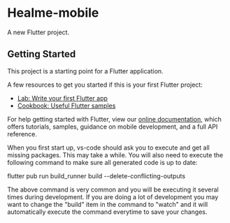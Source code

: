 # Healme-mobile

A new Flutter project.

## Getting Started

This project is a starting point for a Flutter application.

A few resources to get you started if this is your first Flutter project:

- [Lab: Write your first Flutter app](https://flutter.dev/docs/get-started/codelab)
- [Cookbook: Useful Flutter samples](https://flutter.dev/docs/cookbook)

For help getting started with Flutter, view our
[online documentation](https://flutter.dev/docs), which offers tutorials,
samples, guidance on mobile development, and a full API reference.

When you first start up, vs-code should ask you to execute and get all missing packages. This may take a while. You will also need to execute the following command to make sure all generated code is up to date:

flutter pub run build_runner build --delete-conflicting-outputs

The above command is very common and you will be executing it several times during development. If you are doing a lot of development you may want to change the "build" item in the command to "watch" and it will automatically execute the command everytime to save your changes.



